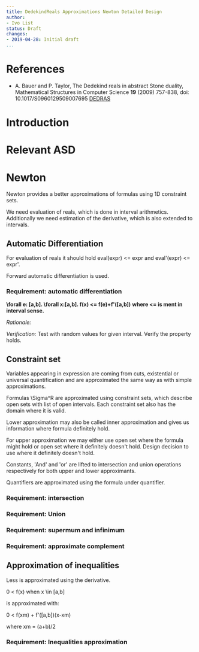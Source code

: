 ```yaml
---
title: DedekindReals Approximations Newton Detailed Design
author:
- Ivo List
status: Draft
changes:
- 2019-04-28: Initial draft
...
```


# References

-  A. Bauer and P. Taylor, The Dedekind reals in abstract Stone duality,
  Mathematical Structures in Computer Science **19** (2009) 757-838, doi: 10.1017/S0960129509007695 [DEDRAS]

[DEDRAS]: http://paultaylor.eu/ASD/dedras/


# Introduction


# Relevant ASD


# Newton

Newton provides a better approximations of formulas using 1D constraint sets.

We need evaluation of reals, which is done in interval arithmetics. Additionally we need estimation of the derivative,
which is also extended to intervals.

## Automatic Differentiation

For evaluation of reals it should hold eval(expr) <= expr and eval'(expr) <= expr'.

Forward automatic differentiation is used.

### Requirement: automatic differentiation

**\forall e: [a,b]. \forall x:[a,b]. f(x) <= f(e)+f'([a,b])**
**where <= is ment in interval sense.**

*Rationale:*

*Verification:* Test with random values for given interval. Verify the property holds.

## Constraint set

Variables appearing in expression are coming from cuts, existential or universal quantification and are approximated
the same way as with simple approximations.

Formulas \Sigma^R are approximated using constraint sets, which describe open sets with list of open intervals. Each
constraint set also has the domain where it is valid.

Lower approximation may also be called inner approximation and gives us information where formula definitely hold.

For upper approximation we may either use open set where the formula might hold or open set where it definitely doesn't 
hold. Design decision to use where it definitely doesn't hold.

Constants, 'And' and 'or' are lifted to intersection and union operations respectively for both upper and lower
approximants.

Quantifiers are approximated using the formula under quantifier.

### Requirement: intersection

### Requirement: Union

### Requirement: supermum and infinimum

### Requirement: approximate complement


## Approximation of inequalities

Less is approximated using the derivative.

0 < f(x) when x \in [a,b]

is approximated with:

0 < f(xm) + f'([a,b])(x-xm)

where xm = (a+b)/2

### Requirement: Inequalities approximation






